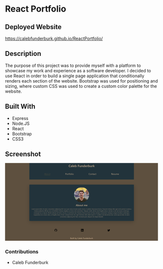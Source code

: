 # React Portfolio

## Deployed Website

https://calebfunderburk.github.io/ReactPortfolio/

## Description

The purpose of this project was to provide myself with a platform to showcase my work and experience as a software developer. I decided to use React in order to build a single page application that conditionally renders each section of the website. Bootstrap was used for positioning and sizing, where custom CSS was used to create a custom color palette for the website.

## Built With

- Express
- Node.JS
- React
- Bootstrap
- CSS3

## Screenshot

![Screenshot of website](./src/assets/images/screenshot.png)

### Contributions

- Caleb Funderburk
